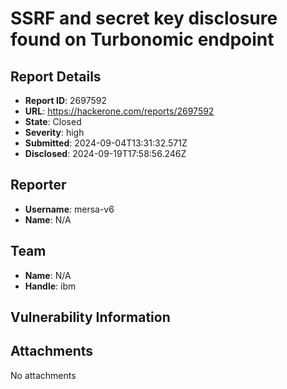 # SSRF and secret key disclosure found on Turbonomic endpoint

## Report Details
- **Report ID**: 2697592
- **URL**: https://hackerone.com/reports/2697592
- **State**: Closed
- **Severity**: high
- **Submitted**: 2024-09-04T13:31:32.571Z
- **Disclosed**: 2024-09-19T17:58:56.246Z

## Reporter
- **Username**: mersa-v6
- **Name**: N/A

## Team
- **Name**: N/A
- **Handle**: ibm

## Vulnerability Information


## Attachments
No attachments
